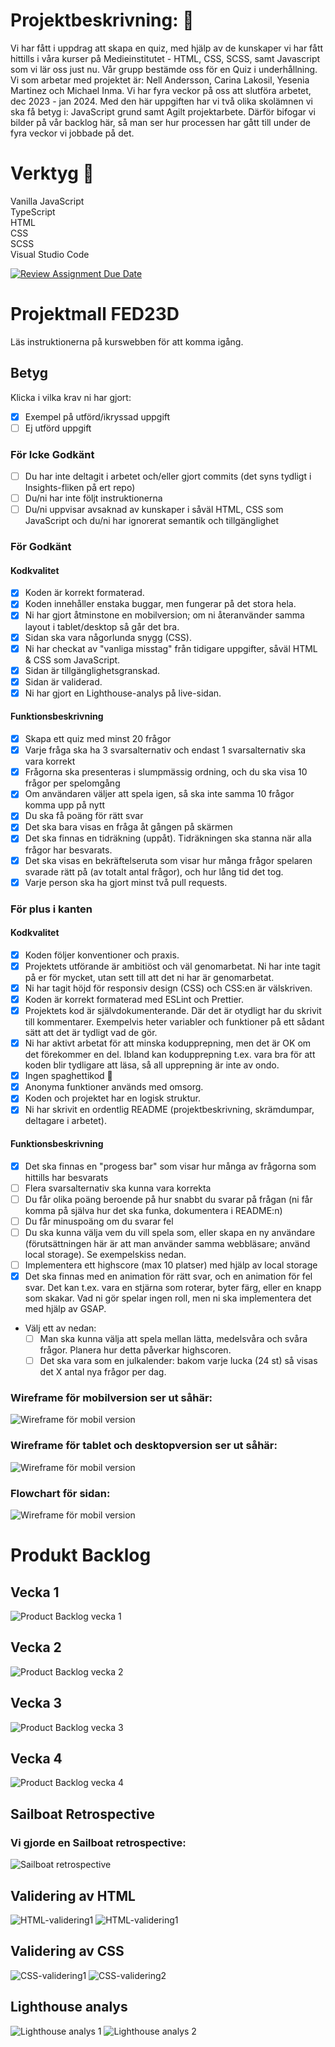 # Projektbeskrivning: 📃
Vi har fått i uppdrag att skapa en quiz, med hjälp av de kunskaper vi har fått hittills i våra kurser på Medieinstitutet - HTML, CSS, SCSS, samt Javascript som vi lär oss just nu. Vår grupp bestämde oss för en Quiz i underhållning. Vi som arbetar med projektet är: Nell Andersson, Carina Lakosil, Yesenia Martinez och Michael Inma. Vi har fyra veckor på oss att slutföra arbetet, dec 2023 - jan 2024. Med den här uppgiften har vi två olika skolämnen vi ska få betyg i: JavaScript grund samt Agilt projektarbete. Därför bifogar vi bilder på vår backlog här, så man ser hur processen har gått till under de fyra veckor vi jobbade på det.
# Verktyg  	🔧
Vanilla JavaScript  
TypeScript  
HTML  
CSS  
SCSS  
Visual Studio Code  


[![Review Assignment Due Date](https://classroom.github.com/assets/deadline-readme-button-24ddc0f5d75046c5622901739e7c5dd533143b0c8e959d652212380cedb1ea36.svg)](https://classroom.github.com/a/ZejtqupA)
# Projektmall FED23D
Läs instruktionerna på kurswebben för att komma igång.

## Betyg
Klicka i vilka krav ni har gjort:

- [x] Exempel på utförd/ikryssad uppgift
- [ ] Ej utförd uppgift

### För Icke Godkänt
- [ ] Du har inte deltagit i arbetet och/eller gjort commits (det syns tydligt i Insights-fliken på ert repo)
- [ ] Du/ni har inte följt instruktionerna
- [ ] Du/ni uppvisar avsaknad av kunskaper i såväl HTML, CSS som JavaScript och du/ni har ignorerat semantik och tillgänglighet

### För Godkänt
#### Kodkvalitet
- [x] Koden är korrekt formaterad.
- [x] Koden innehåller enstaka buggar, men fungerar på det stora hela.
- [x] Ni har gjort åtminstone en mobilversion; om ni återanvänder samma layout i tablet/desktop så går det bra.
- [x] Sidan ska vara någorlunda snygg (CSS).
- [x] Ni har checkat av "vanliga misstag" från tidigare uppgifter, såväl HTML & CSS som JavaScript.
- [x] Sidan är tillgänglighetsgranskad.
- [x] Sidan är validerad.
- [x] Ni har gjort en Lighthouse-analys på live-sidan.

#### Funktionsbeskrivning
- [x] Skapa ett quiz med minst 20 frågor
- [x] Varje fråga ska ha 3 svarsalternativ och endast 1 svarsalternativ ska vara korrekt
- [x] Frågorna ska presenteras i slumpmässig ordning, och du ska visa 10 frågor per spelomgång
- [x] Om användaren väljer att spela igen, så ska inte samma 10 frågor komma upp på nytt
- [x] Du ska få poäng för rätt svar
- [x] Det ska bara visas en fråga åt gången på skärmen
- [x] Det ska finnas en tidräkning (uppåt). Tidräkningen ska stanna när alla frågor har besvarats.
- [x] Det ska visas en bekräftelseruta som visar hur många frågor spelaren svarade rätt på (av totalt antal frågor), och hur lång tid det tog.
- [x] Varje person ska ha gjort minst två pull requests.

### För plus i kanten
#### Kodkvalitet
- [x] Koden följer konventioner och praxis.
- [x] Projektets utförande är ambitiöst och väl genomarbetat. Ni har inte tagit på er för mycket, utan sett till att det ni har är genomarbetat.
- [x] Ni har tagit höjd för responsiv design (CSS) och CSS:en är välskriven.
- [x] Koden är korrekt formaterad med ESLint och Prettier.
- [x] Projektets kod är självdokumenterande. Där det är otydligt har du skrivit till kommentarer. Exempelvis heter variabler och funktioner på ett sådant sätt att det är tydligt vad de gör.
- [x] Ni har aktivt arbetat för att minska kodupprepning, men det är OK om det förekommer en del. Ibland kan kodupprepning t.ex. vara bra för att koden blir tydligare att läsa, så all upprepning är inte av ondo.
- [x] Ingen spaghettikod :spaghetti:
- [x] Anonyma funktioner används med omsorg.
- [x] Koden och projektet har en logisk struktur.
- [x] Ni har skrivit en ordentlig README (projektbeskrivning, skrämdumpar, deltagare i arbetet).

#### Funktionsbeskrivning
- [x] Det ska finnas en "progess bar" som visar hur många av frågorna som hittills har besvarats
- [ ] Flera svarsalternativ ska kunna vara korrekta
- [ ] Du får olika poäng beroende på hur snabbt du svarar på frågan (ni får komma på själva hur det ska funka, dokumentera i README:n)
- [ ] Du får minuspoäng om du svarar fel
- [ ] Du ska kunna välja vem du vill spela som, eller skapa en ny användare (förutsättningen här är att man använder samma webbläsare; använd local storage). Se exempelskiss nedan.
- [ ] Implementera ett highscore (max 10 platser) med hjälp av local storage
- [x] Det ska finnas med en animation för rätt svar, och en animation för fel svar. Det kan t.ex. vara en stjärna som roterar, byter färg, eller en knapp som skakar. Vad ni gör spelar ingen roll, men ni ska implementera det med hjälp av GSAP.
- Välj ett av nedan:
  - [ ] Man ska kunna välja att spela mellan lätta, medelsvåra och svåra frågor. Planera hur detta påverkar highscoren.
  - [ ] Det ska vara som en julkalender: bakom varje lucka (24 st) så visas det X antal nya frågor per dag.

### Wireframe för mobilversion ser ut såhär:  
  ![Wireframe för mobil version](src/assets/images/Wireframe-mobile.png)  
### Wireframe för tablet och desktopversion ser ut såhär:  
  ![Wireframe för mobil version](src/assets/images/Wireframe-desktop.png)  
### Flowchart för sidan:  
  ![Wireframe för mobil version](src/assets/images/flowchart.png)

# Produkt Backlog

## Vecka 1
![Product Backlog vecka 1](src/assets/images/sprint1.png)  
## Vecka 2
![Product Backlog vecka 2](src/assets/images/sprint2.png) 
## Vecka 3
![Product Backlog vecka 3](src/assets/images/sprint3.png) 
## Vecka 4
![Product Backlog vecka 4](src/assets/images/sprint4.png) 
## Sailboat Retrospective
### Vi gjorde en Sailboat retrospective:  
![Sailboat retrospective](src/assets/images/sailboat.png)

## Validering av HTML
![HTML-validering1](src/assets/images/validering/html-validering1.png)
![HTML-validering1](src/assets/images/validering/html-validering2.png)
## Validering av CSS
![CSS-validering1](src/assets/images/validering/css-validering1.png)
![CSS-validering2](src/assets/images/validering/css-validering2.png)
## Lighthouse analys
![Lighthouse analys 1](src/assets/images/validering/lighthouse-analys1.png)
![Lighthouse analys 2](src/assets/images/validering/lighthouse-analys2.png)











